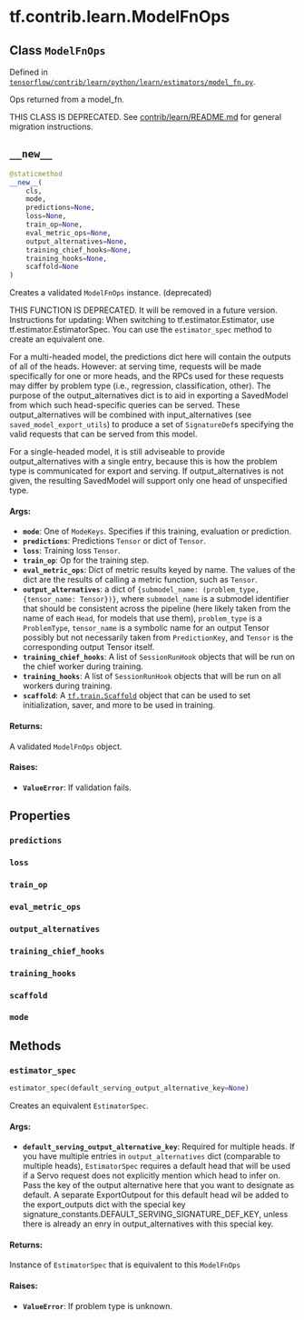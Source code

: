 <div itemscope itemtype="http://developers.google.com/ReferenceObject">
<meta itemprop="name" content="tf.contrib.learn.ModelFnOps" />
<meta itemprop="path" content="Stable" />
<meta itemprop="property" content="predictions"/>
<meta itemprop="property" content="loss"/>
<meta itemprop="property" content="train_op"/>
<meta itemprop="property" content="eval_metric_ops"/>
<meta itemprop="property" content="output_alternatives"/>
<meta itemprop="property" content="training_chief_hooks"/>
<meta itemprop="property" content="training_hooks"/>
<meta itemprop="property" content="scaffold"/>
<meta itemprop="property" content="mode"/>
<meta itemprop="property" content="__new__"/>
<meta itemprop="property" content="estimator_spec"/>
</div>

# tf.contrib.learn.ModelFnOps

## Class `ModelFnOps`





Defined in [`tensorflow/contrib/learn/python/learn/estimators/model_fn.py`](/code/stable/tensorflow/contrib/learn/python/learn/estimators/model_fn.py).

Ops returned from a model_fn.

THIS CLASS IS DEPRECATED. See
[contrib/learn/README.md](https://www.tensorflow.org/code/tensorflow/contrib/learn/README.md)
for general migration instructions.

<h2 id="__new__"><code>__new__</code></h2>

``` python
@staticmethod
__new__(
    cls,
    mode,
    predictions=None,
    loss=None,
    train_op=None,
    eval_metric_ops=None,
    output_alternatives=None,
    training_chief_hooks=None,
    training_hooks=None,
    scaffold=None
)
```

Creates a validated `ModelFnOps` instance. (deprecated)

THIS FUNCTION IS DEPRECATED. It will be removed in a future version.
Instructions for updating:
When switching to tf.estimator.Estimator, use tf.estimator.EstimatorSpec. You can use the `estimator_spec` method to create an equivalent one.

For a multi-headed model, the predictions dict here will contain the outputs
of all of the heads.  However: at serving time, requests will be made
specifically for one or more heads, and the RPCs used for these requests may
differ by problem type (i.e., regression, classification, other).  The
purpose of the output_alternatives dict is to aid in exporting a SavedModel
from which such head-specific queries can be served.  These
output_alternatives will be combined with input_alternatives (see
`saved_model_export_utils`) to produce a set of `SignatureDef`s specifying
the valid requests that can be served from this model.

For a single-headed model, it is still adviseable to provide
output_alternatives with a single entry, because this is how the problem
type is communicated for export and serving.  If output_alternatives is not
given, the resulting SavedModel will support only one head of unspecified
type.

#### Args:

* <b>`mode`</b>: One of `ModeKeys`. Specifies if this training, evaluation or
    prediction.
* <b>`predictions`</b>: Predictions `Tensor` or dict of `Tensor`.
* <b>`loss`</b>: Training loss `Tensor`.
* <b>`train_op`</b>: Op for the training step.
* <b>`eval_metric_ops`</b>: Dict of metric results keyed by name. The values of the
    dict are the results of calling a metric function, such as `Tensor`.
* <b>`output_alternatives`</b>: a dict of
    `{submodel_name: (problem_type, {tensor_name: Tensor})}`, where
    `submodel_name` is a submodel identifier that should be consistent
    across the pipeline (here likely taken from the name of each `Head`,
    for models that use them), `problem_type` is a `ProblemType`,
    `tensor_name` is a symbolic name for an output Tensor possibly but not
    necessarily taken from `PredictionKey`, and `Tensor` is the
    corresponding output Tensor itself.
* <b>`training_chief_hooks`</b>: A list of `SessionRunHook` objects that will be
    run on the chief worker during training.
* <b>`training_hooks`</b>: A list of `SessionRunHook` objects that will be run on
    all workers during training.
* <b>`scaffold`</b>: A <a href="../../../tf/train/Scaffold.md"><code>tf.train.Scaffold</code></a> object that can be used to set
    initialization, saver, and more to be used in training.


#### Returns:

A validated `ModelFnOps` object.


#### Raises:

* <b>`ValueError`</b>: If validation fails.



## Properties

<h3 id="predictions"><code>predictions</code></h3>



<h3 id="loss"><code>loss</code></h3>



<h3 id="train_op"><code>train_op</code></h3>



<h3 id="eval_metric_ops"><code>eval_metric_ops</code></h3>



<h3 id="output_alternatives"><code>output_alternatives</code></h3>



<h3 id="training_chief_hooks"><code>training_chief_hooks</code></h3>



<h3 id="training_hooks"><code>training_hooks</code></h3>



<h3 id="scaffold"><code>scaffold</code></h3>



<h3 id="mode"><code>mode</code></h3>





## Methods

<h3 id="estimator_spec"><code>estimator_spec</code></h3>

``` python
estimator_spec(default_serving_output_alternative_key=None)
```

Creates an equivalent `EstimatorSpec`.

#### Args:

* <b>`default_serving_output_alternative_key`</b>: Required for multiple heads. If
    you have multiple entries in `output_alternatives` dict (comparable to
    multiple heads), `EstimatorSpec` requires a default head that will be
    used if a Servo request does not explicitly mention which head to infer
    on. Pass the key of the output alternative here that you want to
    designate as default. A separate ExportOutpout for this default head
    wil be added to the export_outputs dict with the special key
    signature_constants.DEFAULT_SERVING_SIGNATURE_DEF_KEY, unless there is
    already an enry in output_alternatives with this special key.


#### Returns:

Instance of `EstimatorSpec` that is equivalent to this `ModelFnOps`


#### Raises:

* <b>`ValueError`</b>: If problem type is unknown.



